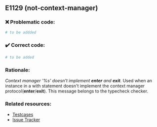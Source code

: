 ## E1129 (not-context-manager)

### :x: Problematic code:

```python
# to be addded
```

### :heavy_check_mark: Correct code:

```python
# to be added
```

### Rationale:

 *Context manager '%s' doesn't implement __enter__ and __exit__.*
  Used when an instance in a with statement doesn't implement the context
  manager protocol(__enter__/__exit__). This message belongs to the typecheck
  checker.



### Related resources:

- [Testcases](#)
- [Issue Tracker](https://github.com/PyCQA/pylint/issues?q=is%3Aissue+%22not-context-manager%22+OR+%22E1129%22)
